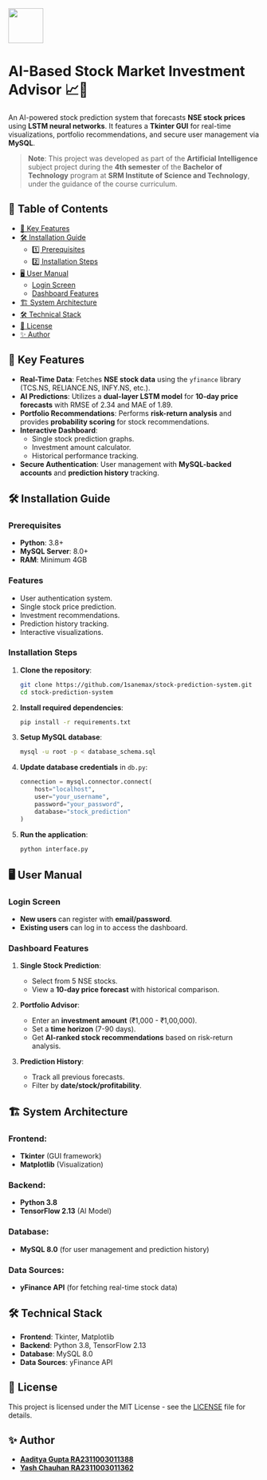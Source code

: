 <img src="https://1.bp.blogspot.com/-N-XwxleEyOo/WYQEtqUZGnI/AAAAAAAAwRI/Klh5vIblR_EzyXjHsm1zh5WP3hWZMaciACLcBGAs/s1600/SRM%2BLogo.png" height=70>

# AI-Based Stock Market Investment Advisor 📈🤖


An AI-powered stock prediction system that forecasts **NSE stock prices** using **LSTM neural networks**. It features a **Tkinter GUI** for real-time visualizations, portfolio recommendations, and secure user management via **MySQL**.

> **Note**: This project was developed as part of the **Artificial Intelligence** subject project during the **4th semester** of the **Bachelor of Technology** program at **SRM Institute of Science and Technology**, under the guidance of the course curriculum.



## 📖 Table of Contents

- [🚀 Key Features](#-key-features)
- [🛠️ Installation Guide](#-installation-guide)
  - [1️⃣ Prerequisites](#-prerequisites)
  - [2️⃣ Installation Steps](#-installation-steps)
- [🖥️ User Manual](#-user-manual)
  - [Login Screen](#-login-screen)
  - [Dashboard Features](#-dashboard-features)
- [🏗️ System Architecture](#-system-architecture)
- [🛠️ Technical Stack](#-technical-stack)
- [📄 License](#-license)
- [✨ Author](#-author)









## 🚀 Key Features

- **Real-Time Data**: Fetches **NSE stock data** using the `yfinance` library (TCS.NS, RELIANCE.NS, INFY.NS, etc.).
- **AI Predictions**: Utilizes a **dual-layer LSTM model** for **10-day price forecasts** with RMSE of 2.34 and MAE of 1.89.
- **Portfolio Recommendations**: Performs **risk-return analysis** and provides **probability scoring** for stock recommendations.
- **Interactive Dashboard**:
  - Single stock prediction graphs.
  - Investment amount calculator.
  - Historical performance tracking.
- **Secure Authentication**: User management with **MySQL-backed accounts** and **prediction history** tracking.





## 🛠️ Installation Guide

### Prerequisites

- **Python**: 3.8+
- **MySQL Server**: 8.0+
- **RAM**: Minimum 4GB

### Features

- User authentication system.
- Single stock price prediction.
- Investment recommendations.
- Prediction history tracking.
- Interactive visualizations.

### Installation Steps

1. **Clone the repository**:
   ```bash
   git clone https://github.com/1sanemax/stock-prediction-system.git
   cd stock-prediction-system
   ```

2. **Install required dependencies**:
   ```bash
   pip install -r requirements.txt
   ```

3. **Setup MySQL database**:
   ```bash
   mysql -u root -p < database_schema.sql
   ```

4. **Update database credentials** in `db.py`:
   ```python
   connection = mysql.connector.connect(
       host="localhost",
       user="your_username",
       password="your_password",
       database="stock_prediction"
   )
   ```

5. **Run the application**:
   ```bash
   python interface.py
   ```





## 🖥️ User Manual

### Login Screen

- **New users** can register with **email/password**.
- **Existing users** can log in to access the dashboard.

### Dashboard Features

1. **Single Stock Prediction**:
   - Select from 5 NSE stocks.
   - View a **10-day price forecast** with historical comparison.

2. **Portfolio Advisor**:
   - Enter an **investment amount** (₹1,000 - ₹1,00,000).
   - Set a **time horizon** (7-90 days).
   - Get **AI-ranked stock recommendations** based on risk-return analysis.

3. **Prediction History**:
   - Track all previous forecasts.
   - Filter by **date/stock/profitability**.





## 🏗️ System Architecture

### Frontend:
- **Tkinter** (GUI framework)
- **Matplotlib** (Visualization)

### Backend:
- **Python 3.8**
- **TensorFlow 2.13** (AI Model)

### Database:
- **MySQL 8.0** (for user management and prediction history)

### Data Sources:
- **yFinance API** (for fetching real-time stock data)





## 🛠️ Technical Stack

- **Frontend**: Tkinter, Matplotlib
- **Backend**: Python 3.8, TensorFlow 2.13
- **Database**: MySQL 8.0
- **Data Sources**: yFinance API





## 📄 License

This project is licensed under the MIT License - see the [LICENSE](LICENSE) file for details.





## ✨ Author

- **[Aaditya Gupta RA2311003011388](https://github.com/aadityaguptaaa)**
- **[Yash Chauhan RA2311003011362](https://github.com/Yashchauhan-07)**

